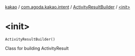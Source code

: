 [kakao](../../index.md) / [com.agoda.kakao.intent](../index.md) / [ActivityResultBuilder](index.md) / [&lt;init&gt;](./-init-.md)

# &lt;init&gt;

`ActivityResultBuilder()`

Class for building ActivityResult


